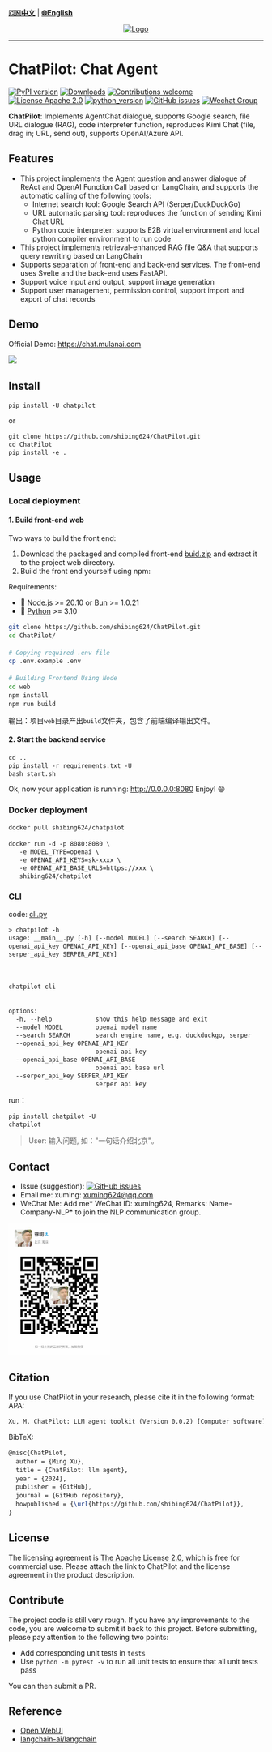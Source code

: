 [**🇨🇳中文**](https://github.com/shibing624/ChatPilot/blob/main/README.md) | [**🌐English**](https://github.com/shibing624/ChatPilot/blob/main/README_EN.md) 

<div align="center">
  <a href="https://github.com/shibing624/ChatPilot">
    <img src="https://github.com/shibing624/ChatPilot/blob/main/docs/favicon.png" height="150" alt="Logo">
  </a>
</div>

-----------------

# ChatPilot: Chat Agent
[![PyPI version](https://badge.fury.io/py/ChatPilot.svg)](https://badge.fury.io/py/ChatPilot)
[![Downloads](https://static.pepy.tech/badge/ChatPilot)](https://pepy.tech/project/ChatPilot)
[![Contributions welcome](https://img.shields.io/badge/contributions-welcome-brightgreen.svg)](CONTRIBUTING.md)
[![License Apache 2.0](https://img.shields.io/badge/license-Apache%202.0-blue.svg)](LICENSE)
[![python_version](https://img.shields.io/badge/Python-3.9%2B-green.svg)](requirements.txt)
[![GitHub issues](https://img.shields.io/github/issues/shibing624/ChatPilot.svg)](https://github.com/shibing624/ChatPilot/issues)
[![Wechat Group](https://img.shields.io/badge/wechat-group-green.svg?logo=wechat)](#Contact)

**ChatPilot**: Implements AgentChat dialogue, supports Google search, file URL dialogue (RAG), code interpreter function, reproduces Kimi Chat (file, drag in; URL, send out), supports OpenAI/Azure API.


## Features

- This project implements the Agent question and answer dialogue of ReAct and OpenAI Function Call based on LangChain, and supports the automatic calling of the following tools:
   - Internet search tool: Google Search API (Serper/DuckDuckGo)
   - URL automatic parsing tool: reproduces the function of sending Kimi Chat URL
   - Python code interpreter: supports E2B virtual environment and local python compiler environment to run code
- This project implements retrieval-enhanced RAG file Q&A that supports query rewriting based on LangChain
- Supports separation of front-end and back-end services. The front-end uses Svelte and the back-end uses FastAPI.
- Support voice input and output, support image generation
- Support user management, permission control, support import and export of chat records
## Demo

Official Demo: https://chat.mulanai.com

![](https://github.com/shibing624/ChatPilot/blob/main/docs/shot.png)

## Install
```shell
pip install -U chatpilot
```

or

```shell
git clone https://github.com/shibing624/ChatPilot.git
cd ChatPilot
pip install -e .
```


## Usage

### Local deployment

#### 1. Build front-end web

Two ways to build the front end:
1. Download the packaged and compiled front-end [buid.zip](https://github.com/shibing624/ChatPilot/releases/download/v0.0.2/build.zip) and extract it to the project web directory.
2. Build the front end yourself using npm:

Requirements:

- 🐰 [Node.js](https://nodejs.org/en) >= 20.10 or [Bun](https://bun.sh) >= 1.0.21
- 🐍 [Python](https://python.org) >= 3.10

```sh
git clone https://github.com/shibing624/ChatPilot.git
cd ChatPilot/

# Copying required .env file
cp .env.example .env

# Building Frontend Using Node
cd web
npm install
npm run build
```
输出：项目`web`目录产出`build`文件夹，包含了前端编译输出文件。

#### 2. Start the backend service

```shell
cd ..
pip install -r requirements.txt -U
bash start.sh
```
Ok, now your application is running: http://0.0.0.0:8080 Enjoy! 😄

### Docker deployment
```shell
docker pull shibing624/chatpilot

docker run -d -p 8080:8080 \
   -e MODEL_TYPE=openai \
   -e OPENAI_API_KEYS=sk-xxxx \
   -e OPENAI_API_BASE_URLS=https://xxx \
   shibing624/chatpilot
```

### CLI

code: [cli.py](https://github.com/shibing624/ChatPilot/blob/main/chatpilot/cli.py)

```
> chatpilot -h                                    
usage: __main__.py [-h] [--model MODEL] [--search SEARCH] [--openai_api_key OPENAI_API_KEY] [--openai_api_base OPENAI_API_BASE] [--serper_api_key SERPER_API_KEY]



chatpilot cli


options:
  -h, --help            show this help message and exit
  --model MODEL         openai model name
  --search SEARCH       search engine name, e.g. duckduckgo, serper
  --openai_api_key OPENAI_API_KEY
                        openai api key
  --openai_api_base OPENAI_API_BASE
                        openai api base url
  --serper_api_key SERPER_API_KEY
                        serper api key
```

run：

```shell
pip install chatpilot -U
chatpilot
```

> User: 输入问题, 如："一句话介绍北京"。

## Contact


- Issue (suggestion): [![GitHub issues](https://img.shields.io/github/issues/shibing624/ChatPilot.svg)](https://github.com/shibing624/ChatPilot/issues)
- Email me: xuming: xuming624@qq.com
- WeChat Me: Add me* WeChat ID: xuming624, Remarks: Name-Company-NLP* to join the NLP communication group.
<img src="docs/wechat.jpeg" width="200" />


## Citation

If you use ChatPilot in your research, please cite it in the following format:
APA:
```latex
Xu, M. ChatPilot: LLM agent toolkit (Version 0.0.2) [Computer software]. https://github.com/shibing624/ChatPilot
```

BibTeX:
```latex
@misc{ChatPilot,
  author = {Ming Xu},
  title = {ChatPilot: llm agent},
  year = {2024},
  publisher = {GitHub},
  journal = {GitHub repository},
  howpublished = {\url{https://github.com/shibing624/ChatPilot}},
}
```

## License


The licensing agreement is [The Apache License 2.0](LICENSE), which is free for commercial use. Please attach the link to ChatPilot and the license agreement in the product description.


## Contribute
The project code is still very rough. If you have any improvements to the code, you are welcome to submit it back to this project. Before submitting, please pay attention to the following two points:

  - Add corresponding unit tests in `tests`
  - Use `python -m pytest -v` to run all unit tests to ensure that all unit tests pass

You can then submit a PR.

## Reference

- [Open WebUI](https://github.com/shibing624/ChatPilot)
- [langchain-ai/langchain](https://github.com/langchain-ai/langchain)